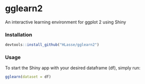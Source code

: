 # gglearn2
An interactive learning environment for ggplot 2 using Shiny

### Installation

```r
devtools::install_github("HLasse/gglearn2")
```

### Usage
To start the Shiny app with your desired dataframe (df), simply run:

```r
gglearn(dataset = df)
```

